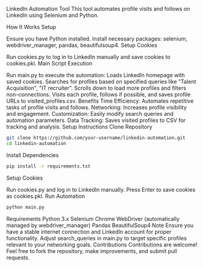 LinkedIn Automation Tool
This tool automates profile visits and follows on LinkedIn using Selenium and Python.

How It Works
Setup

Ensure you have Python installed.
Install necessary packages: selenium, webdriver_manager, pandas, beautifulsoup4.
Setup Cookies

Run cookies.py to log in to LinkedIn manually and save cookies to cookies.pkl.
Main Script Execution

Run main.py to execute the automation:
Loads LinkedIn homepage with saved cookies.
Searches for profiles based on specified queries like "Talent Acquisition", "IT recruiter".
Scrolls down to load more profiles and filters non-connections.
Visits each profile, follows if possible, and saves profile URLs to visited_profiles.csv.
Benefits
Time Efficiency: Automates repetitive tasks of profile visits and follows.
Networking: Increases profile visibility and engagement.
Customization: Easily modify search queries and automation parameters.
Data Tracking: Saves visited profiles to CSV for tracking and analysis.
Setup Instructions
Clone Repository

```bash
git clone https://github.com/your-username/linkedin-automation.git
cd linkedin-automation
```

Install Dependencies

```bash
pip install -r requirements.txt
```

Setup Cookies

Run cookies.py and log in to LinkedIn manually.
Press Enter to save cookies as cookies.pkl.
Run Automation

```bash
python main.py
```
Requirements
Python 3.x
Selenium
Chrome WebDriver (automatically managed by webdriver_manager)
Pandas
BeautifulSoup4
Note
Ensure you have a stable internet connection and LinkedIn account for proper functionality.
Adjust search_queries in main.py to target specific profiles relevant to your networking goals.
Contributions
Contributions are welcome! Feel free to fork the repository, make improvements, and submit pull requests.

